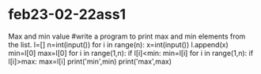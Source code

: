 # feb23-02-22ass1
Max and min value
#write a program to print max and min elements from the list.
l=[]
n=int(input())
for i in range(n):
    x=int(input())
    l.append(x)
min=l[0]
max=l[0]
for i in range(1,n):
    if l[i]<min:
        min=l[i]
    for i in range(1,n):
        if l[i]>max:
            max=l[i]
print('min',min)
print('max',max)

